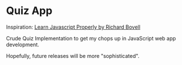 # Quiz App

Inspiration: [Learn Javascript Properly by Richard Bovell](http://javascriptissexy.com/how-to-learn-javascript-properly/)

Crude Quiz Implementation to get my chops up in JavaScript web app development.

Hopefully, future releases will be more "sophisticated".